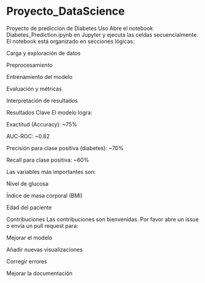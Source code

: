 # Proyecto_DataScience
Proyecto de prediccion de Diabetes
Uso
Abre el notebook Diabetes_Prediction.ipynb en Jupyter y ejecuta las celdas secuencialmente. El notebook está organizado en secciones lógicas:

Carga y exploración de datos

Preprocesamiento

Entrenamiento del modelo

Evaluación y métricas

Interpretación de resultados

Resultados Clave
El modelo logra:

Exactitud (Accuracy): ~75%

AUC-ROC: ~0.82

Precisión para clase positiva (diabetes): ~70%

Recall para clase positiva: ~60%

Las variables más importantes son:

Nivel de glucosa

Índice de masa corporal (BMI)

Edad del paciente

Contribuciones
Las contribuciones son bienvenidas. Por favor abre un issue o envía un pull request para:

Mejorar el modelo

Añadir nuevas visualizaciones

Corregir errores

Mejorar la documentación

